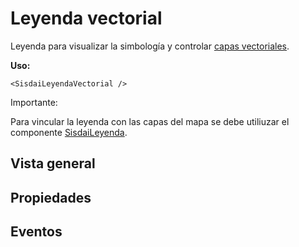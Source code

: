 # Leyenda vectorial

Leyenda para visualizar la simbología y controlar
[capas vectoriales](/mapas/capa-vectorial.html).

**Uso:**

```html{2}
<SisdaiLeyendaVectorial />
```

<div class="nota-contenedor">
  <p class="nota-titulo">Importante:</p>
  <p class="nota">
    Para vincular la leyenda con las capas del mapa se debe utiliuzar el componente <a href="/mapas/leyenda.html">SisdaiLeyenda</a>.
  </p>
</div>

## Vista general

<VisorCodigo archivo="LeyendaVectorial.vue" />

## Propiedades

<!-- ### `` -->

## Eventos

<!-- ### `@` -->
